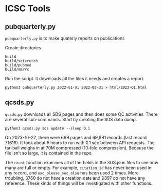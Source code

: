 ICSC Tools
==========

## pubquarterly.py ##

`pubquarterly.py` is to make quaterly reports on publications

Create directories

	build
	build/scicrunch
	build/pubmed
	build/mmrrc

Run the script. It downloads all the files it needs and creates a report.

	python3 pubquarterly.py 2022-01-01 2022-03-31 > html/2022-Q1.html

## qcsds.py ##

`qcsds.py` downloads all SDS pages and then does some QC activities. There are
several sub-commands. Start by creating the SDS data dump.

	python3 qcsds.py sds update --sleep 0.1

On 2023-10-22, there were 699 pages and 69,891 records (last record 71619). It
took about 5 hours to run with 0.1 sec between API requests. The tar-ball
weighs in at 70M compressed (10-fold compression). Because the file isn't so
large, it is contained in the repo.

The `count` function examines all of the fields in the SDS.json files to see
how many are full or empty. For example, `citation_id` has never been used in
any record, and `esc_please_see_also` has been used 2 times. More troubling,
3760 do not have a creation date and 9897 do not have any reference. These
kinds of things will be investigated with other functions.
